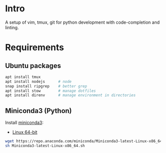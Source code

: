 # Intro

A setup of vim, tmux, git for python development with code-completion and linting.

# Requirements

## Ubuntu packages

```sh
apt install tmux
apt install nodejs      # node
snap install ripgrep    # better grep
apt install stow        # manage dotfiles
apt install direnv      # manage environment in directories
```

## Miniconda3 (Python)

Install [miniconda3](https://docs.conda.io/en/latest/miniconda.html):

* [Linux 64-bit](https://repo.anaconda.com/miniconda/Miniconda3-latest-Linux-x86_64.sh)

```sh
wget https://repo.anaconda.com/miniconda/Miniconda3-latest-Linux-x86_64.sh
sh Miniconda3-latest-Linux-x86_64.sh
```

